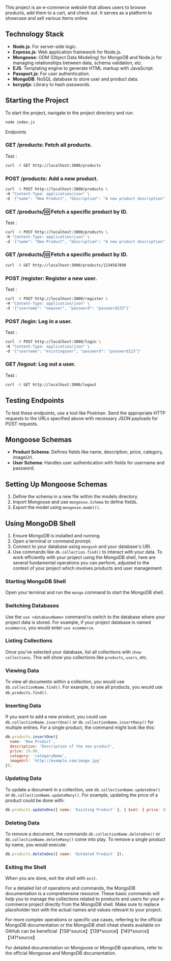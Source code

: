 This project is an e-commerce website that allows users to browse products, add them to a cart, and check out. It serves as a platform to showcase and sell various items online.

## Technology Stack
- **Node.js**: For server-side logic.
- **Express.js**: Web application framework for Node.js.
- **Mongoose**: ODM (Object Data Modeling) for MongoDB and Node.js for managing relationships between data, schema validation, etc.
- **EJS**: Templating engine to generate HTML markup with JavaScript.
- **Passport.js**: For user authentication.
- **MongoDB**: NoSQL database to store user and product data.
- **bcryptjs**: Library to hash passwords.

## Starting the Project
To start the project, navigate to the project directory and run:
```bash
node index.js
```



Endpoints
### GET /products: Fetch all products.
Test : 
```bash
curl -X GET http://localhost:3000/products
```


### POST /products: Add a new product.

```bash
curl -X POST http://localhost:3000/products \
-H "Content-Type: application/json" \
-d '{"name": "New Product", "description": "A new product description", "price": 100, "category": "General", "imageUrl": "http://example.com/image.jpg"}
```


### GET /products/:id: Fetch a specific product by ID.
Test : 
```bash
curl -X POST http://localhost:3000/products \
-H "Content-Type: application/json" \
-d '{"name": "New Product", "description": "A new product description", "price": 100, "category": "General", "imageUrl": "http://example.com/image.jpg"}'
```

### GET /products/:id: Fetch a specific product by ID.
```bash
curl -X GET http://localhost:3000/products/1234567890
```

### POST /register: Register a new user.

Test : 
```bash
curl -X POST http://localhost:3000/register \
-H "Content-Type: application/json" \
-d '{"username": "newuser", "password": "password123"}'
```

### POST /login: Log in a user. 
Test :
```bash
curl -X POST http://localhost:3000/login \
-H "Content-Type: application/json" \
-d '{"username": "existinguser", "password": "password123"}'
```


### GET /logout: Log out a user. 
Test :
```bash
curl -X GET http://localhost:3000/logout
```


## Testing Endpoints
To test these endpoints, use a tool like Postman. Send the appropriate HTTP requests to the URLs specified above with necessary JSON payloads for POST requests.




## Mongoose Schemas
- **Product Schema**: Defines fields like name, description, price, category, imageUrl.
- **User Schema**: Handles user authentication with fields for username and password.

## Setting Up Mongoose Schemas
1. Define the schema in a new file within the models directory.
2. Import Mongoose and use `mongoose.Schema` to define fields.
3. Export the model using `mongoose.model()`.

## Using MongoDB Shell
1. Ensure MongoDB is installed and running.
2. Open a terminal or command prompt.
3. Connect to your database using `mongosh` and your database's URI.
4. Use commands like `db.collection.find()` to interact with your data.
To work efficiently with your project using the MongoDB shell, here are several fundamental operations you can perform, adjusted to the context of your project which involves products and user management:

### Starting MongoDB Shell
Open your terminal and run the `mongo` command to start the MongoDB shell.

### Switching Databases
Use the `use <databaseName>` command to switch to the database where your project data is stored. For example, if your project database is named `ecommerce`, you would enter `use ecommerce`.

### Listing Collections
Once you've selected your database, list all collections with `show collections`. This will show you collections like `products`, `users`, etc.

### Viewing Data
To view all documents within a collection, you would use `db.collectionName.find()`. For example, to see all products, you would use `db.products.find()`.

### Inserting Data
If you want to add a new product, you could use `db.collectionName.insertOne()` or `db.collectionName.insertMany()` for multiple entries. For a single product, the command might look like this: 
```javascript
db.products.insertOne({
  name: 'New Product',
  description: 'Description of the new product',
  price: 19.99,
  category: 'categoryName',
  imageUrl: 'http://example.com/image.jpg'
});
```

### Updating Data
To update a document in a collection, use `db.collectionName.updateOne()` or `db.collectionName.updateMany()`. For example, updating the price of a product could be done with:
```javascript
db.products.updateOne({ name: 'Existing Product' }, { $set: { price: 29.99 } });
```

### Deleting Data
To remove a document, the commands `db.collectionName.deleteOne()` or `db.collectionName.deleteMany()` come into play. To remove a single product by name, you would execute:
```javascript
db.products.deleteOne({ name: 'Outdated Product' });
```

### Exiting the Shell
When you are done, exit the shell with `exit`.

For a detailed list of operations and commands, the MongoDB documentation is a comprehensive resource. These basic commands will help you to manage the collections related to products and users for your e-commerce project directly from the MongoDB shell. Make sure to replace placeholder text with the actual names and values relevant to your project. 

For more complex operations or specific use cases, referring to the official MongoDB documentation or the MongoDB shell cheat sheets available on GitHub can be beneficial【138†source】【139†source】【140†source】【141†source】.

For detailed documentation on Mongoose or MongoDB operations, refer to the official Mongoose and MongoDB documentation.

